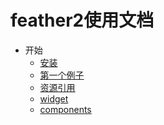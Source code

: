 feather2使用文档
=================================

* 开始
    * [安装](./install.md)
    * [第一个例子](./first-demo.md)
    * [资源引用](./ref.md)
    * [widget](./widget.md)
    * [components](./components.md)